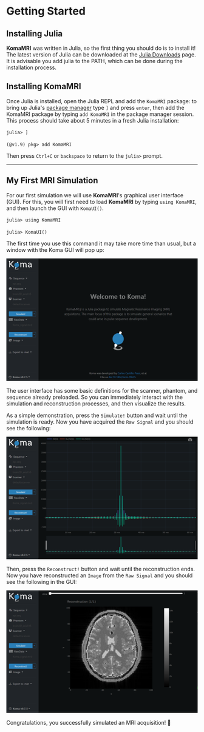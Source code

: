# Getting Started

## Installing Julia

**KomaMRI** was written in Julia, so the first thing you should do is to install it! The latest version of Julia can be downloaded at the [Julia Downloads](https://julialang.org/downloads/) page. It is advisable you add julia to the PATH, which can be done during the installation process.

## Installing KomaMRI

Once Julia is installed, open the Julia REPL and add the `KomaMRI` package: to bring up Julia's [package manager](https://docs.julialang.org/en/v1/stdlib/Pkg/) type `]` and press `enter`, then add the KomaMRI package by typing `add KomaMRI` in the package manager session. This process should take about 5 minutes in a fresh Julia installation:

```julia-repl
julia> ]

(@v1.9) pkg> add KomaMRI
```
Then press `Ctrl+C` or `backspace` to return to the `julia>` prompt.


---
## My First MRI Simulation

For our first simulation we will use **KomaMRI**'s graphical user interface (GUI). For this, you will first need to load **KomaMRI** by typing `using KomaMRI`, and then launch the GUI with `KomaUI()`.

```julia-repl
julia> using KomaMRI

julia> KomaUI()
```
The first time you use this command it may take more time than usual, but a window with the Koma GUI will pop up:

![](assets/ui-mainpage.png)

The user interface has some basic definitions for the scanner, phantom, and sequence already preloaded. So you can immediately interact with the simulation and reconstruction processes, and then visualize the results.

As a simple demonstration, press the `Simulate!` button and wait until the simulation is ready. Now you have acquired the `Raw Signal` and you should see the following:

![](assets/ui-view-raw-data.png)

Then, press the `Reconstruct!` button and wait until the reconstruction ends. Now you have reconstructed an `Image` from the `Raw Signal` and you should see the following in the GUI:

![](assets/ui-view-abs-image.png)

Congratulations, you successfully simulated an MRI acquisition! 🎊